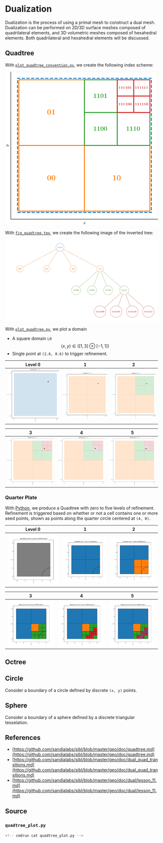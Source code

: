# Dualization

Dualization is the process of using a primal mesh to construct a dual mesh.
Dualization can be performed on 2D/3D surface meshes composed of quadrilateral
elements, and 3D volumetric meshes composed of hexahedral elements.
Both quadrilateral and hexahedral elements will be discussed.

## Quadtree

With [`plot_quadtree_convention.py`](https://github.com/sandialabs/sibl/blob/master/geo/doc/plot_quadtree_convention.py), we create the following index scheme:

![](mwe/plot_quadtree_convention.png)

With [`fig_quadtree.tex`](https://github.com/sandialabs/sibl/blob/master/geo/doc/fig_quadtree.tex), we create the following image of the inverted tree:

![](mwe/fig_quadtree.png)

With [`plot_quadtree.py`](https://github.com/sandialabs/sibl/blob/master/geo/doc/plot_quadtree.py), we plot a domain 

* A square domain `L0` $$(x, y) \in ([1, 3] \otimes  [-1, 1])$$
* Single point at `(2.6, 0.6)` to trigger refinement.

Level 0 | 1 | 2
--- | --- | ---
![](mwe/plot_quadtree_L0.png) | ![](mwe/plot_quadtree_L1.png) | ![](mwe/plot_quadtree_L2.png)

3 | 4 | 5
--- | --- | ---
![](mwe/plot_quadtree_L3.png) | ![](mwe/plot_quadtree_L4.png) | ![](mwe/plot_quadtree_L5.png)

### Quarter Plate

With [Python](#source), we produce a Quadtree with zero to five levels of refinement.  Refinement is triggered based on whether or not a cell contains one or more seed points, shown as points along the quarter circle centered at `(4, 0)`.

Level 0 | 1 | 2
--- | --- | ---
| ![](code/quadtree_plot_level_0.svg) | ![](code/quadtree_plot_level_1.svg) | ![](code/quadtree_plot_level_2.svg)

3 | 4 | 5
--- | --- | ---
![](code/quadtree_plot_level_3.svg) | ![](code/quadtree_plot_level_4.svg) | ![](code/quadtree_plot_level_5.svg)

## Octree

## Circle

Consider a boundary of a circle defined by discrete `(x, y)` points.

## Sphere

Consider a boundary of a sphere defined by a discrete triangular
tesselation.

## References

* [https://github.com/sandialabs/sibl/blob/master/geo/doc/quadtree.md](https://github.com/sandialabs/sibl/blob/master/geo/doc/quadtree.md)
* [https://github.com/sandialabs/sibl/blob/master/geo/doc/dual_quad_transitions.md](https://github.com/sandialabs/sibl/blob/master/geo/doc/dual_quad_transitions.md)
* [https://github.com/sandialabs/sibl/blob/master/geo/doc/dual/lesson_11.md](https://github.com/sandialabs/sibl/blob/master/geo/doc/dual/lesson_11.md)

## Source

### `quadtree_plot.py`

```python
<!-- cmdrun cat quadtree_plot.py -->
```
